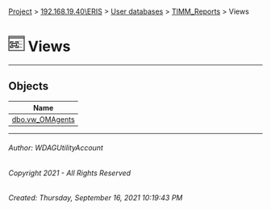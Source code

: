 #### 

[Project](../../../../index.md) > [192.168.19.40\\ERIS](../../../index.md) > [User databases](../../index.md) > [TIMM_Reports](../index.md) > Views

# ![Views](../../../../Images/View32.png) Views

---

## <a name="#objects"></a>Objects

| Name |
|---|
| [dbo.vw_OMAgents](vw_OMAgents.md) |


---

###### Author:  WDAGUtilityAccount

###### Copyright 2021 - All Rights Reserved

###### Created: Thursday, September 16, 2021 10:19:43 PM

